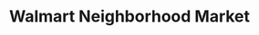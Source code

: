 ---
title: "Walmart Neighborhood Market"
url: /riverview/walmart-neighborhood-market/
shop: supermarket
---